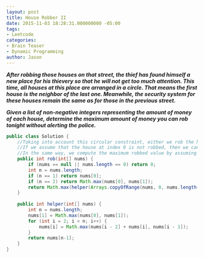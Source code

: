 ```yaml
---
layout: post
title: House Robber II
date: 2015-11-03 18:28:31.000000000 -05:00
tags:
- Leetcode
categories:
- Brain Teaser
- Dynamic Programming
author: Jason
---
```

<p><strong><em>After robbing those houses on that street, the thief has found himself a new place for his thievery so that he will not get too much attention. This time, all houses at this place are arranged in a circle. That means the first house is the neighbor of the last one. Meanwhile, the security system for these houses remain the same as for those in the previous street.</p>

Given a list of non-negative integers representing the amount of money of each house, determine the maximum amount of money you can rob tonight without alerting the police.</em></strong></p>
``` java
public class Solution {
    //Taking into account this circular constraint, either we rob the house at index 0, or the house at last index n. In order to reduce this problem to the simpler problem House Robber I, we need to remove the circular condition.
    //If we assume that the house at index 0 is not robbed, then we can compute the maximum robbed value using the same algorithm for the linear problem House Robber I.
    //In the same way, we compute the maximum robbed value by assuming that the house at last index n is not robbed.
    public int rob(int[] nums) {
        if (nums == null || nums.length == 0) return 0;
        int n = nums.length;
        if (n == 1) return nums[0];
        if (n == 2) return Math.max(nums[0], nums[1]);
        return Math.max(helper(Arrays.copyOfRange(nums, 0, nums.length-1)), helper(Arrays.copyOfRange(nums, 1, nums.length)));
    }
    
    public int helper(int[] nums) {
        int n = nums.length;
        nums[1] = Math.max(nums[0], nums[1]);
        for (int i = 2; i < n; i++) {
            nums[i] = Math.max(nums[i - 2] + nums[i], nums[i - 1]);
        }
        return nums[n-1];
    }
}
```
